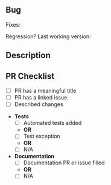 <!-- DO NOT MODIFY OR DELETE THIS TEMPLATE. IT IS USED IN AUTOMATION. -->
## Bug

<!-- Search https://github.com/NuGet/Home/issues, and create one if you can't find a suitable issue. -->
<!-- Paste the full link, like https://github.com/nuget/home/issues/1000. GitHub will render is neatly. -->
Fixes:

Regression? Last working version:

## Description
<!-- Add details about the fix. Include any information that would help the maintainer review this change effective. -->

## PR Checklist

- [ ] PR has a meaningful title
- [ ] PR has a linked issue.
- [ ] Described changes

- **Tests**
  - [ ] Automated tests added
  - **OR**
  <!-- Describe why you haven't added automation. -->
  - [ ] Test exception
  - **OR**
  - [ ] N/A <!-- Infrastructure, documentation etc. -->

- **Documentation**
  <!-- Please link the PR/issue if appropriate -->
  - [ ] Documentation PR or issue filled
  - **OR**
  - [ ] N/A

